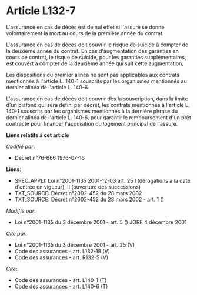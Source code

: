 # Article L132-7

L'assurance en cas de décès est de nul effet si l'assuré se donne volontairement la mort au cours de la première année du
contrat.

L'assurance en cas de décès doit couvrir le risque de suicide à compter de la deuxième année du contrat. En cas
d'augmentation des garanties en cours de contrat, le risque de suicide, pour les garanties supplémentaires, est couvert à
compter de la deuxième année qui suit cette augmentation.

Les dispositions du premier alinéa ne sont pas applicables aux contrats mentionnés à l'article L. 140-1 souscrits par les
organismes mentionnés au dernier alinéa de l'article L. 140-6.

L'assurance en cas de décès doit couvrir dès la souscription, dans la limite d'un plafond qui sera défini par décret, les
contrats mentionnés à l'article L. 140-1 souscrits par les organismes mentionnés à la dernière phrase du dernier alinéa de
l'article L. 140-6, pour garantir le remboursement d'un prêt contracté pour financer l'acquisition du logement principal de
l'assuré.

**Liens relatifs à cet article**

_Codifié par_:

  - Décret n°76-666 1976-07-16

**Liens**:

  - SPEC_APPLI: Loi n°2001-1135 2001-12-03 art. 25 I (dérogations à la date d'entrée en vigueur), II (ouverture des successions)
  - TXT_SOURCE: Décret n°2002-452 du 28 mars 2002
  - TXT_SOURCE: Décret n°2002-452 du 28 mars 2002 - art. 1 ()

_Modifié par_:

  - Loi n°2001-1135 du 3 décembre 2001 - art. 5 () JORF 4 décembre 2001

_Cité par_:

  - Loi n°2001-1135 du 3 décembre 2001 - art. 25 (V)
  - Code des assurances - art. L132-18 (V)
  - Code des assurances - art. R132-5 (V)

_Cite_:

  - Code des assurances - art. L140-1 (T)
  - Code des assurances - art. L140-6 (T)
